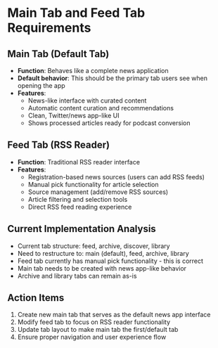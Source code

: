# Main Tab and Feed Tab Requirements

## Main Tab (Default Tab)
- **Function**: Behaves like a complete news application
- **Default behavior**: This should be the primary tab users see when opening the app
- **Features**: 
  - News-like interface with curated content
  - Automatic content curation and recommendations
  - Clean, Twitter/news app-like UI
  - Shows processed articles ready for podcast conversion

## Feed Tab (RSS Reader)
- **Function**: Traditional RSS reader interface
- **Features**:
  - Registration-based news sources (users can add RSS feeds)
  - Manual pick functionality for article selection
  - Source management (add/remove RSS sources)
  - Article filtering and selection tools
  - Direct RSS feed reading experience

## Current Implementation Analysis
- Current tab structure: feed, archive, discover, library
- Need to restructure to: main (default), feed, archive, library
- Feed tab currently has manual pick functionality - this is correct
- Main tab needs to be created with news app-like behavior
- Archive and library tabs can remain as-is

## Action Items
1. Create new main tab that serves as the default news app interface
2. Modify feed tab to focus on RSS reader functionality
3. Update tab layout to make main tab the first/default tab
4. Ensure proper navigation and user experience flow